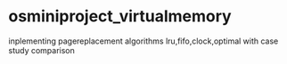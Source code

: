 # osminiproject_virtualmemory
inplementing pagereplacement algorithms  lru,fifo,clock,optimal with case study comparison
